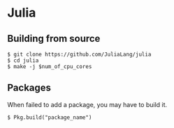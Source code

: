 # Julia

## Building from source

```
$ git clone https://github.com/JuliaLang/julia
$ cd julia
$ make -j $num_of_cpu_cores
```


## Packages

When failed to add a package, you may have to build it.

```
$ Pkg.build("package_name")
```
